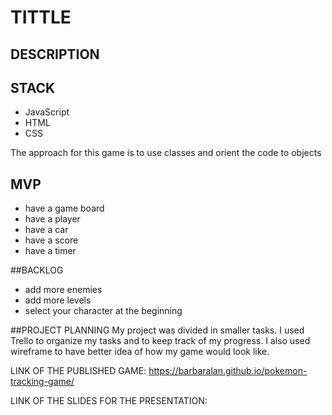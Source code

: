 # TITTLE

## DESCRIPTION

## STACK
- JavaScript
- HTML
- CSS

The approach for this game is to use classes and orient the code to objects

## MVP
- have a game board
- have a player
- have a car
- have a score
- have a timer

##BACKLOG
- add more enemies
- add more levels
- select your character at the beginning

##PROJECT PLANNING
My project was divided in smaller tasks. I used Trello to organize  my tasks and to keep track of my progress. I also used wireframe to have better idea of how my game would look like.

LINK OF THE PUBLISHED GAME: https://barbaralan.github.io/pokemon-tracking-game/

LINK OF THE SLIDES FOR THE PRESENTATION: 

